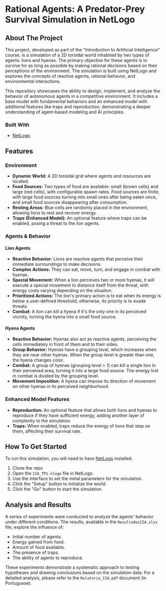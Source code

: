 # Rational Agents: A Predator-Prey Survival Simulation in NetLogo

## About The Project

This project, developed as part of the "Introduction to Artificial Intelligence" course, is a simulation of a 2D toroidal world inhabited by two types of agents: lions and hyenas. The primary objective for these agents is to survive for as long as possible by making rational decisions based on their perceptions of the environment. The simulation is built using NetLogo and explores the concepts of reactive agents, rational behavior, and environmental interactions.

This repository showcases the ability to design, implement, and analyze the behavior of autonomous agents in a competitive environment. It includes a base model with fundamental behaviors and an enhanced model with additional features like traps and reproduction, demonstrating a deeper understanding of agent-based modeling and AI principles.

### Built With

* [NetLogo](https://ccl.northwestern.edu/netlogo/)

## Features

### Environment
* **Dynamic World:** A 2D toroidal grid where agents and resources are located.
* **Food Sources:** Two types of food are available: small (brown cells) and large (red cells), with configurable spawn rates. Food sources are finite, with large food sources turning into small ones after being eaten once, and small food sources disappearing after consumption.
* **Resting Areas:** Blue cells are randomly placed in the environment, allowing lions to rest and recover energy.
* **Traps (Enhanced Model):** An optional feature where traps can be enabled, posing a threat to the lion agents.

### Agents & Behavior

#### Lion Agents
* **Reactive Behavior:** Lions are reactive agents that perceive their immediate surroundings to make decisions.
* **Complex Actions:** They can eat, move, turn, and engage in combat with hyenas.
* **Special Movement:** When a lion perceives two or more hyenas, it will execute a special movement to distance itself from the threat, with energy costs varying depending on the situation.
* **Prioritized Actions:** The lion's primary action is to eat when its energy is below a user-defined threshold; otherwise, its priority is to evade threats.
* **Combat:** A lion can kill a hyena if it's the only one in its perceived vicinity, turning the hyena into a small food source.

#### Hyena Agents
* **Reactive Behavior:** Hyenas also act as reactive agents, perceiving the cells immediately in front of them and to their sides.
* **Group Behavior:** Hyenas have a grouping level, which increases when they are near other hyenas. When the group level is greater than one, the hyena changes color.
* **Combat:** A group of hyenas (grouping level > 1) can kill a single lion in their perceived area, turning it into a large food source. The energy lost in combat is divided by the grouping level.
* **Movement Imposition:** A hyena can impose its direction of movement on other hyenas in its perceived neighborhood.

### Enhanced Model Features
* **Reproduction:** An optional feature that allows both lions and hyenas to reproduce if they have sufficient energy, adding another layer of complexity to the simulation.
* **Traps:** When enabled, traps reduce the energy of lions that step on them, affecting their survival rate.

## How To Get Started

To run this simulation, you will need to have [NetLogo](https://ccl.northwestern.edu/netlogo/) installed.

1.  Clone the repo
2.  Open the `IIA_TP1.nlogo` file in NetLogo.
3.  Use the interface to set the initial parameters for the simulation.
4.  Click the "Setup" button to initialize the world.
5.  Click the "Go" button to start the simulation.

## Analysis and Results

A series of experiments were conducted to analyze the agents' behavior under different conditions. The results, available in the `ResultadosIIA.xlsx` file, explore the influence of:
* Initial number of agents.
* Energy gained from food.
* Amount of food available.
* The presence of traps.
* The ability of agents to reproduce.

These experiments demonstrate a systematic approach to testing hypotheses and drawing conclusions based on the simulation data. For a detailed analysis, please refer to the `Relatorio_IIA.pdf` document (in Portuguese).
